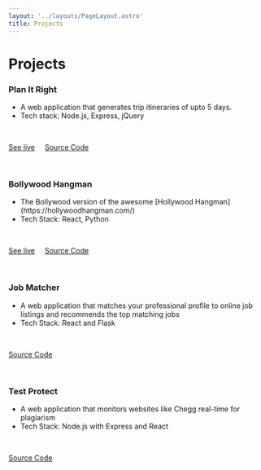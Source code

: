 ```yaml
---
layout: '../layouts/PageLayout.astro'
title: Projects
---
```


<main class="container mt-8 ml-32">

<h1 class="font-bold text-3xl text-left mb-4">Projects</h1>

<h3 class="font-bold text-xl text-left mb-4"> Plan It Right </h3>

<ul class="ml-10"style="list-style: disc;">
    <li> A web application that generates trip itineraries of upto 5 days. </li>
    <li> Tech stack: Node.js, Express, jQuery </li>
</ul> 

<br>

<div class="ml-10">

[See live](https://planitright.live) &nbsp; &nbsp; [Source Code](https://github.com/aaditkamat/plan-it-right)

</div>

<br>

<h3 class="font-bold text-xl text-left mb-4"> Bollywood Hangman </h3>

<ul class="ml-10"style="list-style: disc;">
    <li> The Bollywood version of the awesome [Hollywood Hangman](https://hollywoodhangman.com/) </li>
    <li> Tech Stack: React, Python </li> 
</ul> 

<br>

<div class="ml-10">
    
[See live](https://aaditkamat.github.io/bollywood-hangman) &nbsp; &nbsp; [Source Code](https://github.com/aaditkamat/bollywood-hangman)

</div>

<br>

<h3 class="font-bold text-xl text-left mb-4"> Job Matcher </h3>

<ul class="ml-10"style="list-style: disc;">
<li>A web application that matches your professional profile to online job listings and recommends the top matching jobs </li>
<li> Tech Stack: React and Flask </li>
</ul>

<br>

<div class="ml-10">

[Source Code](https://github.com/Remus-Hack-n-Roll-2019/job-matcher)

</div>

<br>

<h3 class="font-bold text-xl text-left mb-4"> Test Protect </h3>

<ul class="ml-10"style="list-style: disc;">
<li> A web application that monitors websites like Chegg real-time for plagiarism </li>
<li> Tech Stack: Node.js with Express and React </li>
</ul>

<br>

<div class="ml-10">

[Source Code](https://github.com/pay-n/test-protect)

</div>

<br> <br>